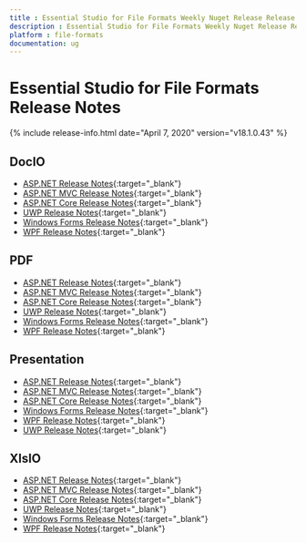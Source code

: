 ```yaml
---
title : Essential Studio for File Formats Weekly Nuget Release Release Notes  
description : Essential Studio for File Formats Weekly Nuget Release Release Notes  
platform : file-formats
documentation: ug
---
```


# Essential Studio for File Formats  Release Notes  

{% include release-info.html date="April 7, 2020" version="v18.1.0.43" %} 

## DocIO

* [ASP.NET Release Notes](/aspnet/release-notes/v18.1.0.43#docio){:target="_blank"}
* [ASP.NET MVC Release Notes](/aspnetmvc/release-notes/v18.1.0.43#docio){:target="_blank"}
* [ASP.NET Core Release Notes](/aspnet-core/release-notes/v18.1.0.43#docio){:target="_blank"}
* [UWP Release Notes](/uwp/release-notes/v18.1.0.43#docio){:target="_blank"}
* [Windows Forms Release Notes](/windowsforms/release-notes/v18.1.0.43#docio){:target="_blank"}
* [WPF Release Notes](/wpf/release-notes/v18.1.0.43#docio){:target="_blank"}


## PDF

* [ASP.NET Release Notes](/aspnet/release-notes/v18.1.0.43#pdf){:target="_blank"}
* [ASP.NET MVC Release Notes](/aspnetmvc/release-notes/v18.1.0.43#pdf){:target="_blank"}
* [ASP.NET Core Release Notes](/aspnet-core/release-notes/v18.1.0.43#pdf){:target="_blank"}
* [UWP Release Notes](/uwp/release-notes/v18.1.0.43#pdf){:target="_blank"}
* [Windows Forms Release Notes](/windowsforms/release-notes/v18.1.0.43#pdf){:target="_blank"}
* [WPF Release Notes](/wpf/release-notes/v18.1.0.43#pdf){:target="_blank"}


## Presentation

* [ASP.NET Release Notes](/aspnet/release-notes/v18.1.0.43#presentation){:target="_blank"}
* [ASP.NET MVC Release Notes](/aspnetmvc/release-notes/v18.1.0.43#presentation){:target="_blank"}
* [ASP.NET Core Release Notes](/aspnet-core/release-notes/v18.1.0.43#presentation){:target="_blank"}
* [Windows Forms Release Notes](/windowsforms/release-notes/v18.1.0.43#presentation){:target="_blank"}
* [WPF Release Notes](/wpf/release-notes/v18.1.0.43#presentation){:target="_blank"}
* [UWP Release Notes](/uwp/release-notes/v18.1.0.43#presentation){:target="_blank"}


## XlsIO

* [ASP.NET Release Notes](/aspnet/release-notes/v18.1.0.43#xlsio){:target="_blank"}
* [ASP.NET MVC Release Notes](/aspnetmvc/release-notes/v18.1.0.43#xlsio){:target="_blank"}
* [ASP.NET Core Release Notes](/aspnet-core/release-notes/v18.1.0.43#xlsio){:target="_blank"}
* [UWP Release Notes](/uwp/release-notes/v18.1.0.43#xlsio){:target="_blank"}
* [Windows Forms Release Notes](/windowsforms/release-notes/v18.1.0.43#xlsio){:target="_blank"}
* [WPF Release Notes](/wpf/release-notes/v18.1.0.43#xlsio){:target="_blank"}